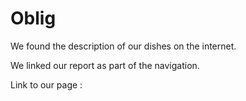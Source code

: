 # Oblig

We found the description of our dishes on the internet.

We linked our report as part of the navigation.

Link to our page : 
